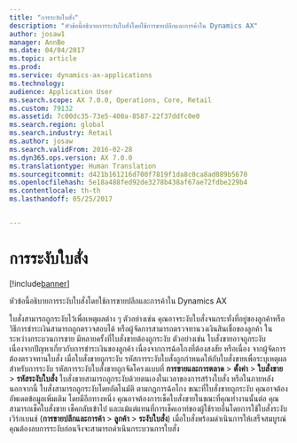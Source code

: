 ```yaml
---
title: "การระงับใบสั่ง"
description: "หัวข้อนี้อธิบายการระงับใบสั่งโดยใช้การขายปลีกและการค้าใน Dynamics AX"
author: josaw1
manager: AnnBe
ms.date: 04/04/2017
ms.topic: article
ms.prod: 
ms.service: dynamics-ax-applications
ms.technology: 
audience: Application User
ms.search.scope: AX 7.0.0, Operations, Core, Retail
ms.custom: 79132
ms.assetid: 7c00dc35-73e5-400a-8587-22f37ddfc0e0
ms.search.region: global
ms.search.industry: Retail
ms.author: josaw
ms.search.validFrom: 2016-02-28
ms.dyn365.ops.version: AX 7.0.0
ms.translationtype: Human Translation
ms.sourcegitcommit: d421b161216d700f7819f1da8c0ca8ad089b5670
ms.openlocfilehash: 5e18a488fed92de3278b438af67ae72fdbe229b4
ms.contentlocale: th-th
ms.lasthandoff: 05/25/2017


---
```


# <a name="order-holds"></a>การระงับใบสั่ง

[!include[banner](includes/banner.md)]


หัวข้อนี้อธิบายการระงับใบสั่งโดยใช้การขายปลีกและการค้าใน Dynamics AX

ใบสั่งสามารถถูกระงับไว้เพื่อเหตุผลต่าง ๆ ตัวอย่างเช่น คุณอาจระงับใบสั่งจนกระทั่งที่อยู่ของลูกค้าหรือวิธีการชำระเงินสามารถถูกตรวจสอบได้ หรือผู้จัดการสามารถตรวจทานวงเงินสินเชื่อของลูกค้า ในระหว่างกระบวนการขาย มีหลายครั้งที่ใบสั่งขายต้องถูกระงับ ตัวอย่างเช่น ใบสั่งขายอาจถูกระงับเนื่องจากปัญหาเกี่ยวกับการชำระเงินของลูกค้า เนื่องจากการฉ้อโกงที่ต้องสงสัย หรือเนื่อง จากผู้จัดการต้องตรวจทานใบสั่ง เมื่อใบสั่งขายถูกระงับ รหัสการระงับใบสั่งถูกกำหนดให้กับใบสั่งขายเพื่อระบุเหตุผลสำหรับการระงับ รหัสการระงับใบสั่งขายถูกจัดโครงแบบที่ **การขายและการตลาด** &gt; **ตั้งค่า** &gt; **ใบสั่งขาย** &gt; **รหัสระงับใบสั่ง** ใบสั่งขายสามารถถูกระงับด้วยตนเองในเวลาของการสร้างใบสั่ง หรือในภายหลัง นอกจากนี้ ใบสั่งสามารถถูกระงับโดยอัตโนมัติ ตามกฎการฉ้อโกง ขณะที่ใบสั่งขายถูกระงับ คุณอาจต้องอัพเดตข้อมูลเพิ่มเติม โดยมีอีกทางหนึ่ง คุณอาจต้องการเช็คใบสั่งขายในขณะที่คุณทำงานนั้นต่อ คุณสามารถเช็คใบสั่งขาย เช็คกลับเข้าไป และแม้แต่แทนที่การเช็คเอาท์ของผู้ใช้รายอื่นโดยการใช้ใบสั่งระงับเวิร์กเบนช์ (**การขายปลีกและการค้า** &gt; **ลูกค้า** &gt; **ระงับใบสั่ง**) เมื่อใบสั่งพร้อมดำเนินการให้เสร็จสมบูรณ์ คุณต้องลบการระงับก่อนจึงจะสามารถดำเนินกระบวนการใบสั่ง 




